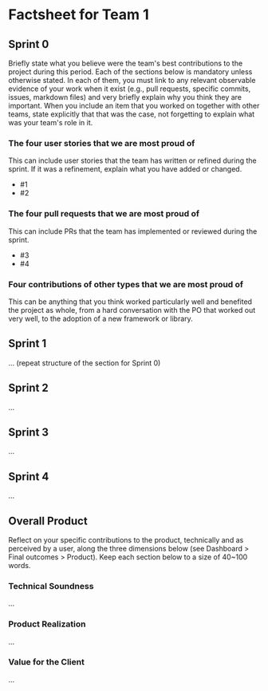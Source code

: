 # Factsheet for Team 1 

## Sprint 0

Briefly state what you believe were the team's best contributions to the project during this period. Each of the sections below is mandatory unless otherwise stated. In each of them, you must link to any relevant observable evidence of your work when it exist (e.g., pull requests, specific commits, issues, markdown files) and very briefly explain why you think they are important. When you include an item that you worked on together with other teams, state explicitly that that was the case, not forgetting to explain what was your team's role in it.


### The four user stories that we are most proud of

This can include user stories that the team has written or refined during the sprint. If it was a refinement, explain what you have added or changed.

 * #1
 * #2


### The four pull requests that we are most proud of

This can include PRs that the team has implemented or reviewed during the sprint.

 * #3
 * #4


### Four contributions of other types that we are most proud of

This can be anything that you think worked particularly well and benefited the project as whole, from a hard conversation with the PO that worked out very well, to the adoption of a new framework or library. 



## Sprint 1

... (repeat structure of the section for Sprint 0)


## Sprint 2

...


## Sprint 3

...


## Sprint 4

...


## Overall Product

Reflect on your specific contributions to the product, technically and as perceived by a user, along the three dimensions below (see Dashboard > Final outcomes > Product). Keep each section below to a size of 40~100 words.


### Technical Soundness

...


### Product Realization

...


### Value for the Client

...
